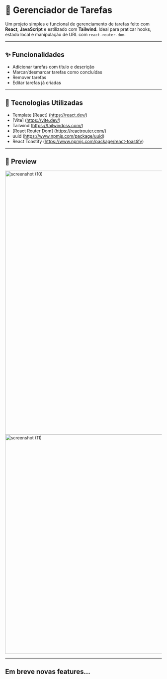 # 🧠 Gerenciador de Tarefas

Um projeto simples e funcional de gerenciamento de tarefas feito com **React**, **JavaScript** e estilizado com **Tailwind**. Ideal para praticar hooks, estado local e manipulação de URL com `react-router-dom`.

---

## ✨ Funcionalidades

- Adicionar tarefas com título e descrição
- Marcar/desmarcar tarefas como concluídas
- Remover tarefas
- Editar tarefas já criadas

---

## 🔧 Tecnologias Utilizadas

- Template [React] (https://react.dev/)
- [Vite] (https://vite.dev/)
- Tailwind (https://tailwindcss.com/)
- [React Router Dom] (https://reactrouter.com/)
- uuid (https://www.npmjs.com/package/uuid)
- React Toastify (https://www.npmjs.com/package/react-toastify)

---

## 📸 Preview

<img width="1920" height="849" alt="screenshot (10)" src="https://github.com/user-attachments/assets/70f01280-7037-4d9e-8cf6-f6e0ffb82389" />

<img width="1425" height="706" alt="screenshot (11)" src="https://github.com/user-attachments/assets/a84cfa1f-5c02-4948-afe9-7a6524a260b1" />

---

## Em breve novas features...
